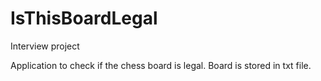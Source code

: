 # IsThisBoardLegal
Interview project

Application to check if the chess board is legal. Board is stored in txt file.
